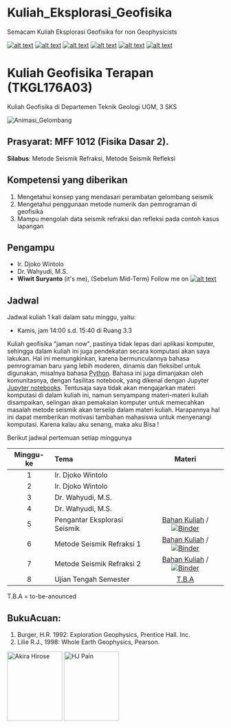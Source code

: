 # Kuliah_Eksplorasi_Geofisika

Semacam Kuliah Eksplorasi Geofisika for non Geophysicists

[![alt text][1.1]][1]
[![alt text][2.1]][2]
[![alt text][3.1]][3]
[![alt text][4.1]][4]
[![alt text][5.1]][5]
[![alt text][6.1]][6]

[1.1]: http://i.imgur.com/tXSoThF.png (twitter icon with padding)
[2.1]: http://i.imgur.com/P3YfQoD.png (facebook icon with padding)
[3.1]: http://i.imgur.com/yCsTjba.png (google plus icon with padding)
[4.1]: http://i.imgur.com/YckIOms.png (tumblr icon with padding)
[5.1]: http://i.imgur.com/1AGmwO3.png (dribbble icon with padding)
[6.1]: http://i.imgur.com/0o48UoR.png (github icon with padding)


# Kuliah Geofisika Terapan (TKGL176A03)
Kuliah Geofisika di Departemen Teknik Geologi UGM, 3 SKS

![Animasi_Gelombang](http://2.bp.blogspot.com/-GFupCgJBshM/VYBeq-_2ICI/AAAAAAAAArQ/2abanmogLU8/w1200-h630-p-k-no-nu/Marine%2BSeismic%2BCartoon.jpg)


## Prasyarat: MFF 1012 (Fisika Dasar 2).
**Silabus**: Metode Seismik Refraksi, Metode Seismik Refleksi
## Kompetensi yang diberikan

1. Mengetahui konsep yang mendasari perambatan gelombang seismik
2. Mengetahui penggunaan metode numerik dan pemrograman di geofisika
3. Mampu mengolah data seismik refraksi dan refleksi pada contoh kasus lapangan

## Pengampu
- Ir. Djoko Wintolo 
- Dr. Wahyudi, M.S.
- **Wiwit Suryanto** (it's me), (Sebelum Mid-Term)
Follow me on [![alt text][1.1]][1]

## Jadwal

Jadwal kuliah 1 kali dalam satu minggu, yaitu:

- Kamis, jam 14:00 s.d. 15:40 di Ruang 3.3

Kuliah geofisika "jaman now", pastinya tidak lepas dari aplikasi komputer, sehingga dalam kuliah ini juga pendekatan secara komputasi akan saya lakukan. Hal ini memungkinkan, karena bermunculannya bahasa pemrograman baru yang lebih moderen, dinamis dan fleksibel untuk digunakan, misalnya bahasa [Python](http://python.org). Bahasa ini juga dimanjakan oleh komunitasnya, dengan fasilitas notebook, yang dikenal dengan Jupyter [Jupyter notebooks](http://jupyter.org/). Tentusaja saya tidak akan mengajarkan materi komputasi di dalam kuliah ini, namun senyampang materi-materi kuliah disampaikan, selingan akan pemakaian komputer untuk memecahkan masalah metode seismik akan terselip dalam materi kuliah. Harapannya hal ini dapat memberikan motivasi tambahan mahasiswa untuk menyenangi komputasi. Karena kalau aku senang, maka aku Bisa ! 

Berikut jadwal pertemuan setiap minggunya

| Minggu-ke | Tema                                 | Materi |
|:------:|:-------------------------------------|:-------:|
| 1     | Ir. Djoko Wintolo |  |
| 2     | Ir. Djoko Wintolo |  |
| 3    | Dr. Wahyudi, M.S.  |  |
| 4     | Dr. Wahyudi, M.S. |  |
| 5     | Pengantar Eksplorasi Seismik | [Bahan Kuliah](https://github.com/maswiet/Kuliah_Eksplorasi_Geofisika/blob/master/Introduction.ipynb) / [![Binder](https://mybinder.org/badge.svg)](https://mybinder.org/v2/gh/maswiet/Kuliah_Eksplorasi_Geofisika/master) |
| 6     | Metode Seismik Refraksi 1 |  [Bahan Kuliah](https://github.com/maswiet/Kuliah_Gelombang/blob/master/#) / [![Binder](https://mybinder.org/badge.svg)](https://mybinder.org/v2/gh/maswiet/Kuliah_Gelombang/master) |
| 7     | Metode Seismik Refraksi 2 |  [Bahan Kuliah](https://github.com/maswiet/Kuliah_Gelombang/blob/master/#) / [![Binder](https://mybinder.org/badge.svg)](https://mybinder.org/v2/gh/maswiet/Kuliah_Gelombang/master) |
| 8     | Ujian Tengah Semester | [T.B.A](#) |

T.B.A = to-be-anounced 


## BukuAcuan:
1. Burger, H.R. 1992: Exploration Geophysics, Prentice Hall. Inc.
2. Lilie R.J., 1998: Whole Earth Geophysics, Pearson.

<img src="https://d1w7fb2mkkr3kw.cloudfront.net/assets/images/book/lrg/9780/1329/9780132967730.jpg" width=128px height=161px alt='Akira Hirose'> <img src="https://images-na.ssl-images-amazon.com/images/I/51DEF5PZYSL._SX357_BO1,204,203,200_.jpg" width=128px height=161px alt='HJ Pain'>


 [1]: http://www.twitter.com/maswiet
 [2]: http://www.facebook.com/mas.wiet.52
 [3]: https://plus.google.com/#
 [4]: http://#
 [5]: http://dribbble.com/#
 [6]: http://www.github.com/maswiet
